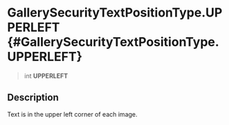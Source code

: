 GallerySecurityTextPositionType.UPPERLEFT {#GallerySecurityTextPositionType.UPPERLEFT}
=========================================

> int **UPPERLEFT**

Description
-----------

Text is in the upper left corner of each image.

